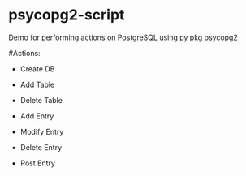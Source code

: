 # psycopg2-script
Demo for performing actions on PostgreSQL using py pkg psycopg2

#Actions:

- Create DB

- Add Table

- Delete Table

- Add Entry

- Modify Entry

- Delete Entry

- Post Entry
